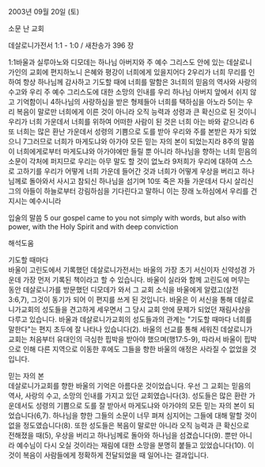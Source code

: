 2003년 09월 20일 (토)

소문 난 교회



데살로니가전서 1:1 - 1:0 / 새찬송가 396 장


1:1바울과 실루아노와 디모데는 하나님 아버지와 주 예수 그리스도 안에 있는 데살로니가인의 교회에 편지하노니 은혜와 평강이 너희에게 있을지어다 
2우리가 너희 무리를 인하여 항상 하나님께 감사하고 기도할 때에 너희를 말함은 
3너희의 믿음의 역사와 사랑의 수고와 우리 주 예수 그리스도에 대한 소망의 인내를 우리 하나님 아버지 앞에서 쉬지 않고 기억함이니 
4하나님의 사랑하심을 받은 형제들아 너희를 택하심을 아노라 
5이는 우리 복음이 말로만 너희에게 이른 것이 아니라 오직 능력과 성령과 큰 확신으로 된 것이니 우리가 너희 가운데서 너희를 위하여 어떠한 사람이 된 것은 너희 아는 바와 같으니라 
6또 너희는 많은 환난 가운데서 성령의 기쁨으로 도를 받아 우리와 주를 본받은 자가 되었으니 
7그러므로 너희가 마게도냐와 아가야 모든 믿는 자의 본이 되었는지라 
8주의 말씀이 너희에게로부터 마게도냐와 아가야에만 들릴 뿐 아니라 하나님을 향하는 너희 믿음의 소문이 각처에 퍼지므로 우리는 아무 말도 할 것이 없노라 
9저희가 우리에 대하여 스스로 고하기를 우리가 어떻게 너희 가운데 들어간 것과 너희가 어떻게 우상을 버리고 하나님께로 돌아와서 사시고 참되신 하나님을 섬기며 
10또 죽은 자들 가운데서 다시 살리신 그의 아들이 하늘로부터 강림하심을 기다린다고 말하니 이는 장래 노하심에서 우리를 건지시는 예수시니라 

입술의 말씀 
5 our gospel came to you not simply with words, but also with power, with the Holy Spirit and with deep conviction

해석도움





기도할 때마다  
바울이 고린도에서 기록했던 데살로니가전서는 바울의 가장 초기 서신이자 신약성경 가운데 가장 먼저 기록된 책이라고 할 수 있습니다. 바울이 실라와 함께 고린도에 머무는 동안 데살로니가를 방문했던 디모데가 와서 그 교회 소식을 바울에게 알렸고(살전3:6,7), 그것이 동기가 되어 이 편지를 쓰게 된 것입니다. 바울은 이 서신을 통해 데살로니가교회의 성도들을 견고하게 세우면서 그 당시 교회 안에 문제가 되었던 재림사상을 다루고 있습니다. 바울과 데살로니가교회의 성도들과의 관계는 "기도할 때마다 너희를 말한다"는 편지 초두에 잘 나타나 있습니다(2). 바울의 선교를 통해 세워진 데살로니가교회는 처음부터 유대인의 극심한 핍박을 받아야 했으며(행17:5-9), 따라서 바울이 핍박으로 인해 다른 지역으로 이동한 후에도 그들을 향한 바울의 애정은 사라질 수 없었을 것입니다. 

믿는 자의 본  
데살로니가교회를 향한 바울의 기억은 아름다운 것이었습니다. 우선 그 교회는 믿음의 역사, 사랑의 수고, 소망의 인내를 가지고 있던 교회였습니다(3). 성도들은 많은 환란 가운데서도 성령의 기쁨으로 도를 잘 받아서 마게도냐와 아가야의 모든 믿는 자의 본이 되었습니다(6,7). 하나님을 향한 그들의 소문이 너무 펴져 심지어는 그들에 대해 말할 것이 없을 정도였습니다(8). 또한 성도들은 복음이 말로만 아니라 오직 능력과 큰 확신으로 전해졌을 때(5), 우상을 버리고 하나님께로 돌아와 하나님을 섬겼습니다(9). 뿐만 아니라 예수님이 다시 오실 것이라는 재림에 대한 소망을 분명히 붙들고 있었습니다(10). 이것이 복음이 사람들에게 정확하게 전달되었을 때 일어나는 결과입니다.